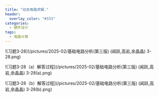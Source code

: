 ```yaml
---
title: "动态电路求解."
header:
  overlay_color: "#333"
categories: 
  - 硬件设计
tags:
  - 电路计算
---
```




![习题3-28](/pictures/2025-02/基础电路分析(第三版) (闻跃,高岩,余晶晶) 3-28.png)

![习题3-28（a）解答过程](/pictures/2025-02/基础电路分析(第三版) (闻跃,高岩,余晶晶) 3-28(a).png)

![习题3-28（b）解答过程](/pictures/2025-02/基础电路分析(第三版) (闻跃,高岩,余晶晶) 3-28(b).png)


